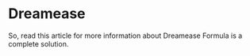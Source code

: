 # Dreamease
So, read this article for more information about Dreamease Formula is a complete solution.

